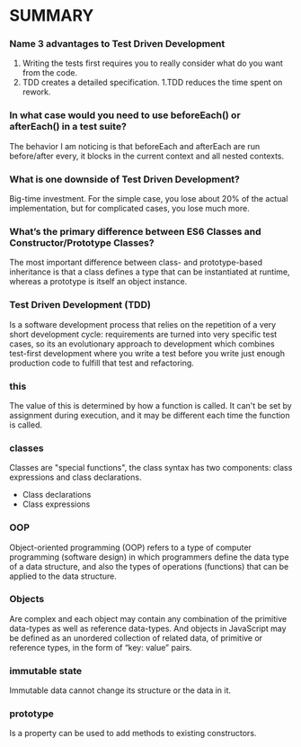 # SUMMARY #

### Name 3 advantages to Test Driven Development ###
1. Writing the tests first requires you to really consider what do you want from the code.
1. TDD creates a detailed specification.
1.TDD reduces the time spent on rework.

### In what case would you need to use beforeEach() or afterEach() in a test suite? ###
 The behavior I am noticing is that beforeEach and afterEach are run before/after every, it blocks in the current context and all nested contexts.

### What is one downside of Test Driven Development? ###
Big-time investment. For the simple case, you lose about 20% of the actual implementation, but for complicated cases, you lose much more.

### What’s the primary difference between ES6 Classes and Constructor/Prototype Classes? ###
The most important difference between class- and prototype-based inheritance is that a class defines a type that can be instantiated at runtime, whereas a prototype is itself an object instance.

### Test Driven Development (TDD) ###
Is a software development process that relies on the repetition of a very short development cycle: requirements are turned into very specific test cases, so its an evolutionary approach to development which combines test-first development where you write a test before you write just enough production code to fulfill that test and refactoring.
### this ###
The value of this is determined by how a function is called. It can't be set by assignment during execution, and it may be different each time the function is called.
### classes ###
Classes are "special functions", the class syntax has two components: class expressions and class declarations.
- Class declarations
- Class expressions
### OOP ###
Object-oriented programming (OOP) refers to a type of computer programming (software design) in which programmers define the data type of a data structure, and also the types of operations (functions) that can be applied to the data structure.
### Objects ###
Are complex and each object may contain any combination of the primitive data-types as well as reference data-types.
And objects in JavaScript may be defined as an unordered collection of related data, of primitive or reference types, in the form of “key: value” pairs.
### immutable state ###
Immutable data cannot change its structure or the data in it.
### prototype ###
Is a property can be used to add methods to existing constructors.

